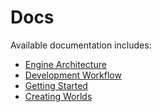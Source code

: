 # Docs

Available documentation includes:

- [Engine Architecture](architecture.md)
- [Development Workflow](development.md)
- [Getting Started](getting-started.md)
- [Creating Worlds](worlds.md)
